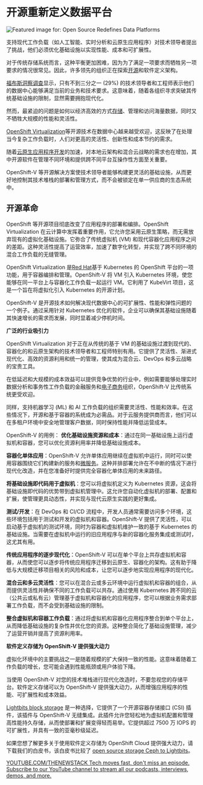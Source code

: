 # 开源重新定义数据平台

![Featured image for: Open Source Redefines Data Platforms](https://cdn.thenewstack.io/media/2025/02/e24d865a-data-1024x576.jpg)

支持现代工作负载（如人工智能、实时分析和云原生应用程序）对技术领导者提出了挑战，他们必须优化基础设施以实现性能、成本和可扩展性。

对于传统存储系统而言，这种平衡更加困难，因为为了满足一项要求而牺牲另一项要求的情况很常见。因此，许多领先的组织正在探索[开源](https://thenewstack.io/open-source/)和软件定义架构。

[福布斯洞察调查](https://www.vertiv.com/491ce1/contentassets/eeb0117585944a2d900d3fc46005fdc0/vertiv-forbes-modern-data-center-report.pdf)显示，只有不到三分之一 (29%) 的技术领导者和工程师表示他们的数据中心能够满足当前的业务和技术要求。这意味着，随着各组织寻求突破其传统基础设施的限制，显然需要拥抱现代化。

然而，最紧迫的问题是如何以经济高效的方式[存储](https://thenewstack.io/storage/)、管理和访问海量数据，同时又不牺牲大规模的性能和灵活性。

[OpenShift Virtualization](https://www.lightbitslabs.com/solutions/openshift-virtualization/?utm_source=TNS&utm_medium=article&utm_campaign=mar)等开源技术在数据中心越来越受欢迎，这反映了在处理当今复杂工作负载时，人们对更高的灵活性、创新性和成本节约的需求。

随着[云原生应用程序开发](https://thenewstack.io/cloud-native/)的加速，对本地云架构和混合云战略的需求也在增加，其中开源软件在管理不同环境和提供跨不同平台互操作性方面至关重要。

OpenShift-V 等开源解决方案使技术领导者能够构建更灵活的基础设施，从而更好地控制其技术堆栈的部署和管理方式，而不会被锁定在单一供应商的生态系统中。

## 开源革命

OpenShift 等开源项目彻底改变了应用程序的部署和编排。OpenShift Virtualization 在云计算中发挥着重要作用，它允许您采用云原生策略，而无需放弃现有的虚拟化基础设施。它弥合了传统虚拟机 (VM) 和现代容器化应用程序之间的差距。这种灵活性提高了运营效率，加速了数字化转型，并实现了跨不同环境的混合工作负载的无缝管理。

OpenShift Virtualization 是[Red Hat](https://www.openshift.com/try?utm_content=inline+mention)基于 Kubernetes 的 OpenShift 平台的一项功能，用于容器编排和管理。OpenShift-V 将 VM 引入 Kubernetes 环境，使您能够在同一平台上与容器化工作负载一起运行 VM。它利用了 KubeVirt 项目，这是一个旨在将虚拟化引入 Kubernetes 的开源计划。

OpenShift-V 是开源技术如何解决现代数据中心的可扩展性、性能和弹性问题的一个例子。通过采用针对 Kubernetes 优化的软件，企业可以确保其基础设施随着其快速增长的需求而发展，同时显着减少停机时间。

**广泛的行业吸引力**

OpenShift Virtualization 对于正在从传统的基于 VM 的基础设施过渡到现代的、容器化的和云原生架构的技术领导者和工程师特别有用。它提供了灵活性、渐进式现代化、高效的资源利用和统一的管理，使其成为混合云、DevOps 和多云战略的宝贵工具。

在低延迟和大规模的成本效益可以提供竞争优势的行业中，例如需要能够处理实时数据分析和事务性工作负载的金融服务和[电子商务](https://thenewstack.io/a-cloud-architects-guide-to-e-commerce-data-storage/)组织，OpenShift-V 比传统系统更受欢迎。

同样，支持机器学习 (ML) 和 AI 工作负载的组织需要灵活性、性能和效率。在这些情况下，开源和基于容器的系统成为必需品。对于云服务提供商而言，他们可以在多租户环境中安全地管理客户数据，同时保持性能并降低运营成本。

OpenShift-V 的用例：
**优化基础设施资源和成本**：通过在同一基础设施上运行虚拟机和容器，您可以优化资源利用率并降低基础设施成本。

**容器化单体应用**：OpenShift-V 允许单体应用继续在虚拟机中运行，同时可以使用容器围绕它们构建新的服务和[微服务](https://thenewstack.io/introduction-to-containers/)。这种并排部署允许在不中断的情况下进行现代化改造，并在您准备好时提供完全容器化单体应用的未来路径。

**将基础设施即代码用于虚拟机**：您可以将虚拟机定义为 Kubernetes 资源，这会将基础设施即代码的优势带到虚拟机管理中。这允许您自动化虚拟机的部署、配置和扩展，使管理更具动态性，并实现与现代云原生实践的更好集成。

**测试/开发**：在 DevOps 和 CI/CD 流程中，开发人员通常需要访问多个环境，这些环境包括用于测试和开发的虚拟机和容器。OpenShift-V 提供了灵活性，可以启动基于虚拟机的测试环境，同时为容器和虚拟机维护一致的基于 Kubernetes 的基础设施。当需要在虚拟机中运行的旧应用程序与新的容器化服务集成或测试时，这尤其有用。

**传统应用程序的逐步现代化**：OpenShift-V 可以在单个平台上共存虚拟机和容器，从而使您可以逐步将传统应用程序迁移到云原生、容器化的架构。这有助于降低与大规模迁移项目相关的风险和成本，让您可以逐步地实现应用程序的现代化。

**混合云和多云灵活性**：您可以在混合云或多云环境中运行虚拟机和容器的组合，从而提供灵活性并确保不同的工作负载可以共存。通过使用 Kubernetes 跨不同的云（公共云或私有云）管理基于虚拟机和容器化的应用程序，您可以根据业务需求部署工作负载，而不会受到基础设施的限制。

**整合虚拟机和容器工作负载**：通过将虚拟机和容器化应用程序整合到单个平台上，从而降低基础设施的复杂性并优化您的资源。这种整合简化了基础设施管理，减少了运营开销并提高了资源利用率。

**软件定义存储为 OpenShift-V 提供强大动力**

虚拟化环境中的主要挑战之一是随着规模的扩大保持一致的性能。这意味着随着工作负载的增长，您可能会遇到性能瓶颈或用户体验下降。

当使用 OpenShift-V 对您的技术堆栈进行现代化改造时，不要忽视您的存储平台。软件定义存储可以为 OpenShift-V 提供强大动力，从而增强应用程序的性能、可扩展性和成本效益。

[Lightbits block storage](https://www.lightbitslabs.com/blog/4-reasons-why-block-storage-is-gaining-momentum-in-the-enterprise/?utm_source=TNS&utm_medium=article&utm_campaign=mar) 是一种选择，它提供了一个开源容器存储接口 (CSI) 插件，该插件与 OpenShift-V 无缝集成。此插件允许您轻松地为虚拟机配置和管理高性能持久存储，从而使部署和扩展变得轻而易举。它提供超过 7500 万 IOPS 的可扩展性，并具有一致的亚毫秒级延迟。

如果您想了解更多关于使用软件定义存储为 OpenShift Cloud 提供强大动力，请下载我们的白皮书，该白皮书比较了 [open source storage Ceph to Lightbits](https://www.lightbitslabs.com/software-defined-storage-private-clouds-lightbits-vs-ceph-storage/?utm_source=TNS&utm_medium=article&utm_campaign=mar)。

[
YOUTUBE.COM/THENEWSTACK
Tech moves fast, don't miss an episode. Subscribe to our YouTube
channel to stream all our podcasts, interviews, demos, and more.
](https://youtube.com/thenewstack?sub_confirmation=1)